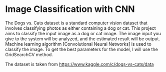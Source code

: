 # Image Classification with CNN

The Dogs vs. Cats dataset is a standard computer vision dataset that involves classifying photos as either containing a dog or cat. This project aims to classify the input image as a dog or cat image. The image input you give to the system will be analyzed, and the estimated result will be output. Machine learning algorithm [Convolutional Neural Networks] is used to classify the image. To get the best parameters for the model, I will use the GridSearchCV method.

The dataset is taken from https://www.kaggle.com/c/dogs-vs-cats/data
